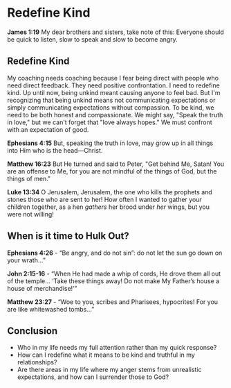 # Redefine Kind

**James 1:19**
My dear brothers and sisters, take note of this: Everyone should be quick to listen, slow to speak and slow to become angry.
## Redefine Kind

My coaching needs coaching because I fear being direct with people who need direct feedback. They need positive confrontation. I need to redefine kind. Up until now, being unkind meant causing anyone to feel bad. But I'm recognizing that being unkind means not communicating expectations or simply communicating expectations without compassion. To be kind, we need to be both honest and compassionate. We might say, "Speak the truth in love," but we can't forget that "love always hopes." We must confront with an expectation of good.

**Ephesians 4:15**
But, speaking the truth in love, may grow up in all things into Him who is the head—Christ.

**Matthew 16:23**
But He turned and said to Peter, "Get behind Me, Satan! You are an offense to Me, for you are not mindful of the things of God, but the things of men."

**Luke 13:34**
O Jerusalem, Jerusalem, the one who kills the prophets and stones those who are sent to her! How often I wanted to gather your children together, as a hen _gathers_ her brood under _her_ wings, but you were not willing!

## When is it time to Hulk Out?

**Ephesians 4:26** - “Be angry, and do not sin”: do not let the sun go down on your wrath…” 

**John 2:15-16** - “When He had made a whip of cords, He drove them all out of the temple… ‘Take these things away! Do not make My Father’s house a house of merchandise!’” 

**Matthew 23:27** - “Woe to you, scribes and Pharisees, hypocrites! For you are like whitewashed tombs…”

## Conclusion

- Who in my life needs my full attention rather than my quick response?
- How can I redefine what it means to be kind and truthful in my relationships?
- Are there areas in my life where my anger stems from unrealistic expectations, and how can I surrender those to God?
